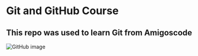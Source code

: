 # Git and GitHub Course

## This repo was used to learn Git from Amigoscode

![GitHub image](https://user-images.githubusercontent.com/16249840/135783649-fc601f6e-4c6e-4aa6-91b1-1234b030c464.png)
